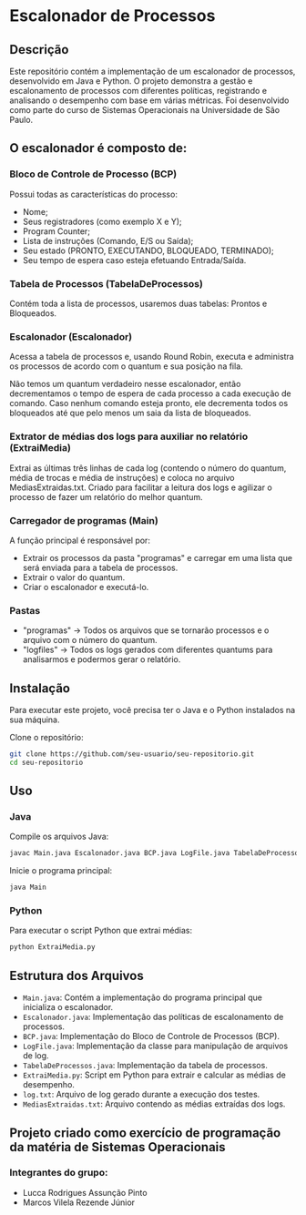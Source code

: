 
# Escalonador de Processos

## Descrição
Este repositório contém a implementação de um escalonador de processos, desenvolvido em Java e Python. O projeto demonstra a gestão e escalonamento de processos com diferentes políticas, registrando e analisando o desempenho com base em várias métricas. Foi desenvolvido como parte do curso de Sistemas Operacionais na Universidade de São Paulo.

## O escalonador é composto de:
### Bloco de Controle de Processo (BCP)
Possui todas as características do processo:
* Nome;
* Seus registradores (como exemplo X e Y);
* Program Counter;
* Lista de instruções (Comando, E/S ou Saída);
* Seu estado (PRONTO, EXECUTANDO, BLOQUEADO, TERMINADO);
* Seu tempo de espera caso esteja efetuando Entrada/Saída.
  
### Tabela de Processos (TabelaDeProcessos)
Contém toda a lista de processos, usaremos duas tabelas: Prontos e Bloqueados.

### Escalonador (Escalonador)
Acessa a tabela de processos e, usando Round Robin, executa e administra os processos de acordo com o quantum e sua posição na fila.

Não temos um quantum verdadeiro nesse escalonador, então decrementamos o tempo de espera de cada processo a cada execução de comando. Caso nenhum comando esteja pronto, ele decrementa todos os bloqueados até que pelo menos um saia da lista de bloqueados.

### Extrator de médias dos logs para auxiliar no relatório (ExtraiMedia)
Extrai as últimas três linhas de cada log (contendo o número do quantum, média de trocas e média de instruções) e coloca no arquivo MediasExtraidas.txt. Criado para facilitar a leitura dos logs e agilizar o processo de fazer um relatório do melhor quantum.

### Carregador de programas (Main)
A função principal é responsável por: 
* Extrair os processos da pasta "programas" e carregar em uma lista que será enviada para a tabela de processos.
* Extrair o valor do quantum.
* Criar o escalonador e executá-lo.

### Pastas
* "programas" -> Todos os arquivos que se tornarão processos e o arquivo com o número do quantum.
* "logfiles" -> Todos os logs gerados com diferentes quantums para analisarmos e podermos gerar o relatório.

## Instalação
Para executar este projeto, você precisa ter o Java e o Python instalados na sua máquina.

Clone o repositório:
```bash
git clone https://github.com/seu-usuario/seu-repositorio.git
cd seu-repositorio
```

## Uso
### Java
Compile os arquivos Java:
```bash
javac Main.java Escalonador.java BCP.java LogFile.java TabelaDeProcessos.java
```

Inicie o programa principal:
```bash
java Main
```

### Python
Para executar o script Python que extrai médias:
```bash
python ExtraiMedia.py
```

## Estrutura dos Arquivos
- `Main.java`: Contém a implementação do programa principal que inicializa o escalonador.
- `Escalonador.java`: Implementação das políticas de escalonamento de processos.
- `BCP.java`: Implementação do Bloco de Controle de Processos (BCP).
- `LogFile.java`: Implementação da classe para manipulação de arquivos de log.
- `TabelaDeProcessos.java`: Implementação da tabela de processos.
- `ExtraiMedia.py`: Script em Python para extrair e calcular as médias de desempenho.
- `log.txt`: Arquivo de log gerado durante a execução dos testes.
- `MediasExtraidas.txt`: Arquivo contendo as médias extraídas dos logs.

## Projeto criado como exercício de programação da matéria de Sistemas Operacionais
### Integrantes do grupo:
* Lucca Rodrigues Assunção Pinto
* Marcos Vilela Rezende Júnior


